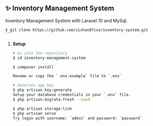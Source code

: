 ## ✨ Inventory Management System

Inventory Management System with Laravel 10 and MySql.

    $ git clone https://github.com/zishan07cse/inventory-system.git
    ```
1. **Setup**
    ```bash
    # Go into the repository
    $ cd inventory-management-system

    $ composer install

    Rename or copy the `.env.example` file to `.env`
 
    # Generate app key
    $ php artisan key:generate
    Setup your database credentials in your `.env` file.
    $ php artisan:migrate:fresh --seed

    $ php artisan storage:link
    $ php artisan serve
    Try login with username: `admin` and password: `password`
